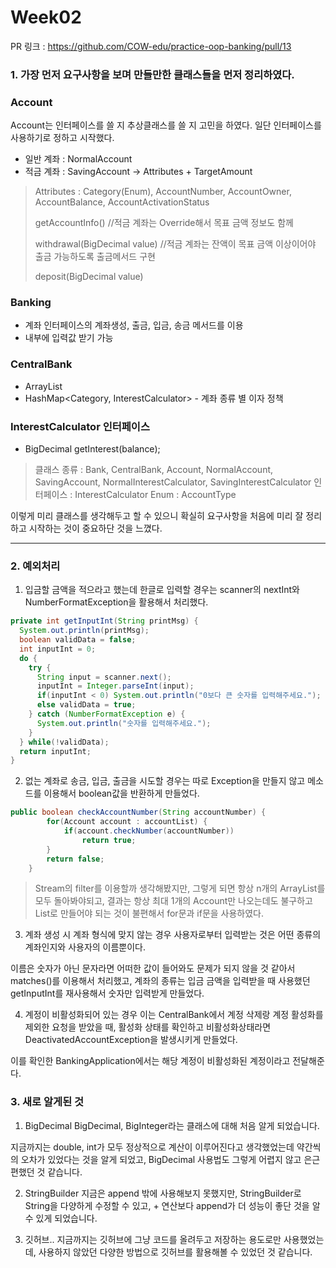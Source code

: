# Week02

PR 링크 : https://github.com/COW-edu/practice-oop-banking/pull/13

### 1. 가장 먼저 요구사항을 보며 만들만한 클래스들을 먼저 정리하였다.

### Account 
Account는 인터페이스를 쓸 지 추상클래스를 쓸 지 고민을 하였다. 일단 인터페이스를 사용하기로 정하고 시작했다.
- 일반 계좌 : NormalAccount
- 적금 계좌 : SavingAccount -> Attributes + TargetAmount
> Attributes : Category(Enum), AccountNumber, AccountOwner, AccountBalance, AccountActivationStatus
>
> getAccountInfo() //적금 계좌는 Override해서 목표 금액 정보도 함께
>
> withdrawal(BigDecimal value) //적금 계좌는 잔액이 목표 금액 이상이어야 출금 가능하도록 출금메서드 구현
>
> deposit(BigDecimal value)

### Banking
- 계좌 인터페이스의 계좌생성, 출금, 입금, 송금 메서드를 이용
- 내부에 입력값 받기 가능

### CentralBank
- ArrayList<Account>
- HashMap<Category, InterestCalculator> - 계좌 종류 별 이자 정책

### InterestCalculator 인터페이스
- BigDecimal getInterest(balance);

> 클래스 종류 : Bank, CentralBank, Account, NormalAccount, SavingAccount, NormalInterestCalculator, SavingInterestCalculator
> 인터페이스 : InterestCalculator
> Enum : AccountType

이렇게 미리 클래스를 생각해두고 할 수 있으니 확실히 요구사항을 처음에 미리 잘 정리하고 시작하는 것이 중요하단 것을 느꼈다.

---
### 2. 예외처리
1. 입금할 금액을 적으라고 했는데 한글로 입력할 경우는 scanner의 nextInt와 NumberFormatException을 활용해서 처리했다.
```java
private int getInputInt(String printMsg) {
  System.out.println(printMsg);
  boolean validData = false;
  int inputInt = 0;
  do {
    try {
      String input = scanner.next();
      inputInt = Integer.parseInt(input);
      if(inputInt < 0) System.out.println("0보다 큰 숫자를 입력해주세요.");
      else validData = true;
    } catch (NumberFormatException e) {
      System.out.println("숫자를 입력해주세요.");
    }
  } while(!validData);
  return inputInt;
}
```

2. 없는 계좌로 송금, 입금, 출금을 시도할 경우는 따로 Exception을 만들지 않고 메소드를 이용해서 boolean값을 반환하게 만들었다.
```java
public boolean checkAccountNumber(String accountNumber) {
		for(Account account : accountList) {
			if(account.checkNumber(accountNumber))
				return true;
		}
		return false;
	}
```
> Stream의 filter를 이용할까 생각해봤지만, 그렇게 되면 항상 n개의 ArrayList를 모두 돌아봐야되고, 결과는 항상 최대 1개의 Account만 나오는데도 불구하고 List로 만들어야 되는 것이 불편해서 for문과 if문을 사용하였다.

3. 계좌 생성 시 계좌 형식에 맞지 않는 경우
사용자로부터 입력받는 것은 어떤 종류의 계좌인지와 사용자의 이름뿐이다.

이름은 숫자가 아닌 문자라면 어떠한 값이 들어와도 문제가 되지 않을 것 같아서 matches()를 이용해서 처리했고, 계좌의 종류는 입금 금액을 입력받을 때 사용했던 getInputInt를 재사용해서 숫자만 입력받게 만들었다.

4. 계정이 비활성화되어 있는 경우
이는 CentralBank에서 계정 삭제랑 계정 활성화를 제외한 요청을 받았을 때, 활성화 상태를 확인하고 비활성화상태라면 DeactivatedAccountException을 발생시키게 만들었다.

이를 확인한 BankingApplication에서는 해당 계정이 비활성화된 계정이라고 전달해준다.

### 3. 새로 알게된 것

1. BigDecimal
BigDecimal, BigInteger라는 클래스에 대해 처음 알게 되었습니다.

지금까지는 double, int가 모두 정상적으로 계산이 이루어진다고 생각했었는데 약간씩의 오차가 있었다는 것을 알게 되었고, BigDecimal 사용법도 그렇게 어렵지 않고 은근 편했던 것 같습니다.

2. StringBuilder
지금은 append 밖에 사용해보지 못했지만, StringBuilder로 String을 다양하게 수정할 수 있고, + 연산보다 append가 더 성능이 좋단 것을 알 수 있게 되었습니다.

3. 깃허브..
지금까지는 깃허브에 그냥 코드를 올려두고 저장하는 용도로만 사용했었는데, 사용하지 않았던 다양한 방법으로 깃허브를 활용해볼 수 있었던 것 같습니다.
